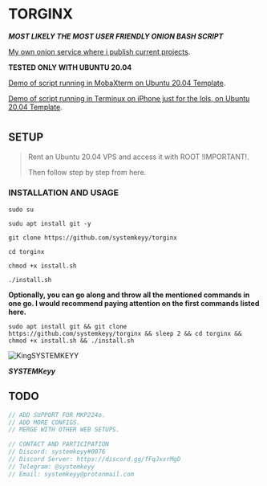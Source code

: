 # TORGINX

**_MOST LIKELY THE MOST USER FRIENDLY ONION BASH SCRIPT_**


[My own onion service where i publish current projects](http://hkhr6pxk54yz4mqnqawhhzrluwrgssej3fbtojicy6blajonerqnsdyd.onion/).


**TESTED ONLY WITH UBUNTU 20.04**

[Demo of script running in MobaXterm on Ubuntu 20.04 Template](https://www.youtube.com/watch?v=US3KHONqER0).

[Demo of script running in Terminux on iPhone just for the lols, on Ubuntu 20.04 Template](https://www.youtube.com/watch?v=R71e-rfbNoc).

#
#

## SETUP

> Rent an Ubuntu 20.04 VPS and access it with ROOT !IMPORTANT!. 
>
>Then follow step by step from here.

### INSTALLATION AND USAGE

```
sudo su
```

```
sudu apt install git -y
```
```
git clone https://github.com/systemkeyy/torginx
```
```
cd torginx
```
```
chmod +x install.sh
```
```
./install.sh
```

**Optionally, you can go along and throw all the mentioned commands in one go. I would recommend paying attention on the first commands listed here.**

```
sudo apt install git && git clone https://github.com/systemkeyy/torginx && sleep 2 && cd torginx && chmod +x install.sh && ./install.sh
```

![KingSYSTEMKEYY](https://avatars.githubusercontent.com/u/74800251?v=4)

**_SYSTEMKeyy_**

## TODO

```js
// ADD SUPPORT FOR MKP224o.
// ADD MORE CONFIGS.
// MERGE WITH OTHER WEB SETUPS.
```
```js
// CONTACT AND PARTICIPATION
// Discord: systemkeyy#0076
// Discord Server: https://discord.gg/fFqJxxrMgD
// Telegram: @systemkeyy
// Email: systemkeyy@protonmail.com
```
